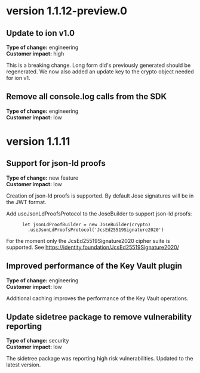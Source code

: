 # version 1.1.12-preview.0
## Update to ion v1.0
**Type of change:** engineering    
**Customer impact:** high

This is a breaking change. Long form did's previously generated should be regenerated.
We now also added an update key to the crypto object needed for ion v1.

## Remove all console.log calls from the SDK
**Type of change:** engineering    
**Customer impact:** low

# version 1.1.11
## Support for json-ld proofs
**Type of change:** new feature    
**Customer impact:** low

Creation of json-ld proofs is supported.
By default Jose signatures will be in the JWT format.

Add useJsonLdProofsProtocol to the JoseBuilder to support json-ld proofs:

          let jsonLdProofBuilder = new JoseBuilder(crypto)
            .useJsonLdProofsProtocol('JcsEd25519Signature2020')

For the moment only the JcsEd25519Signature2020 cipher suite is supported. See https://identity.foundation/JcsEd25519Signature2020/

## Improved performance of the Key Vault plugin
**Type of change:** engineering    
**Customer impact:** low

Additional caching improves the performance of the Key Vault operations.

## Update sidetree package to remove vulnerability reporting
**Type of change:** security    
**Customer impact:** low

The sidetree package was reporting high risk vulnerabilities. Updated to the latest version.





